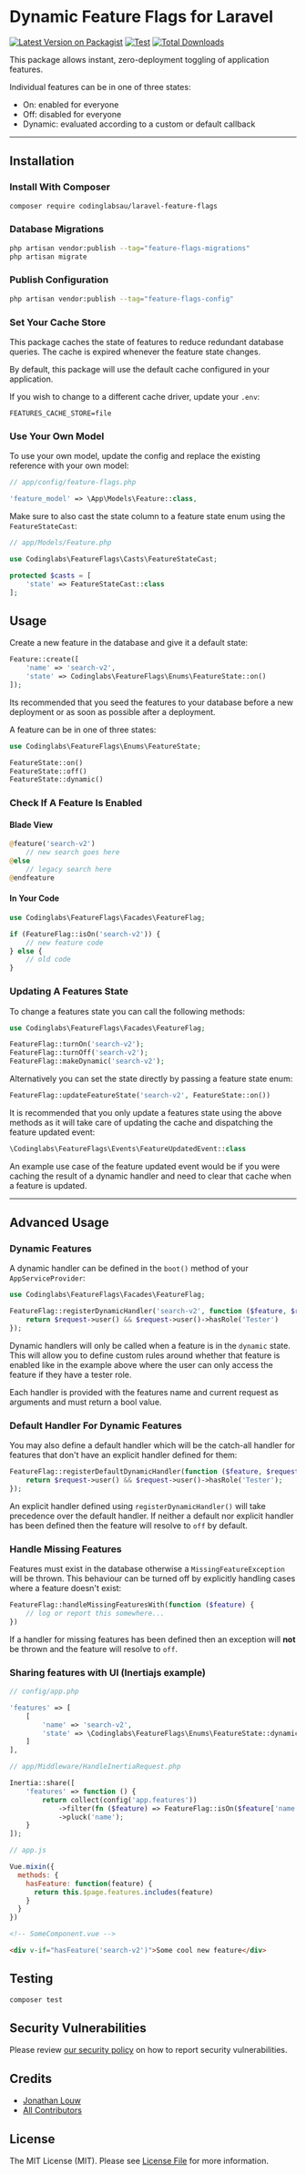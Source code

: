 # Dynamic Feature Flags for Laravel

[![Latest Version on Packagist](https://img.shields.io/packagist/v/codinglabsau/laravel-feature-flags.svg?style=flat-square)](https://packagist.org/packages/codinglabsau/laravel-feature-flags)
[![Test](https://github.com/codinglabsau/laravel-feature-flags/actions/workflows/run-tests.yml/badge.svg)](https://github.com/codinglabsau/laravel-feature-flags/actions/workflows/run-tests.yml)
[![Total Downloads](https://img.shields.io/packagist/dt/codinglabsau/laravel-feature-flags.svg?style=flat-square)](https://packagist.org/packages/codinglabsau/laravel-feature-flags)

This package allows instant, zero-deployment toggling of application features.

Individual features can be in one of three states:
- On: enabled for everyone
- Off: disabled for everyone
- Dynamic: evaluated according to a custom or default callback

___
## Installation

### Install With Composer
```bash
composer require codinglabsau/laravel-feature-flags
```

### Database Migrations
```bash
php artisan vendor:publish --tag="feature-flags-migrations"
php artisan migrate
```

### Publish Configuration
```bash
php artisan vendor:publish --tag="feature-flags-config"
```

### Set Your Cache Store
This package caches the state of features to reduce redundant database queries. The cache is expired whenever the feature state changes.

By default, this package will use the default cache configured in your application.

If you wish to change to a different cache driver, update your `.env`:
```
FEATURES_CACHE_STORE=file
```

### Use Your Own Model
To use your own model, update the config and replace the existing reference with your own model:

```php
// app/config/feature-flags.php

'feature_model' => \App\Models\Feature::class,
```

Make sure to also cast the state column to a feature state enum using the `FeatureStateCast`:

```php
// app/Models/Feature.php

use Codinglabs\FeatureFlags\Casts\FeatureStateCast;

protected $casts = [
    'state' => FeatureStateCast::class
];
```

## Usage
Create a new feature in the database and give it a default state:
```php
Feature::create([
    'name' => 'search-v2',
    'state' => Codinglabs\FeatureFlags\Enums\FeatureState::on()
]);
```

Its recommended that you seed the features to your database before a new deployment or as soon as possible after a deployment.

A feature can be in one of three states:
```php
use Codinglabs\FeatureFlags\Enums\FeatureState;

FeatureState::on()
FeatureState::off()
FeatureState::dynamic()
```
### Check If A Feature Is Enabled

#### Blade View
```php
@feature('search-v2')
    // new search goes here
@else
    // legacy search here
@endfeature
```

#### In Your Code
```php
use Codinglabs\FeatureFlags\Facades\FeatureFlag;

if (FeatureFlag::isOn('search-v2')) {
    // new feature code
} else {
    // old code
}
```

### Updating A Features State

To change a features state you can call the following methods:
```php
use Codinglabs\FeatureFlags\Facades\FeatureFlag;

FeatureFlag::turnOn('search-v2');
FeatureFlag::turnOff('search-v2');
FeatureFlag::makeDynamic('search-v2');
```
Alternatively you can set the state directly by passing a feature state enum:
```php
FeatureFlag::updateFeatureState('search-v2', FeatureState::on())
```
It is recommended that you only update a features state using the above methods as it will take care of updating the cache and dispatching the feature updated event:

```php
\Codinglabs\FeatureFlags\Events\FeatureUpdatedEvent::class
```
An example use case of the feature updated event would be if you were caching the result of a dynamic handler and need to clear that cache when a feature is updated.

___
## Advanced Usage
### Dynamic Features
A dynamic handler can be defined in the `boot()` method of your `AppServiceProvider`:
```php
use Codinglabs\FeatureFlags\Facades\FeatureFlag;

FeatureFlag::registerDynamicHandler('search-v2', function ($feature, $request) {
    return $request->user() && $request->user()->hasRole('Tester')
});
```
Dynamic handlers will only be called when a feature is in the `dynamic` state. This will allow you to define custom rules around whether that feature is enabled like in the example above where the user can only access the feature if they have a tester role. 

Each handler is provided with the features name and current request as arguments and must return a bool value.

### Default Handler For Dynamic Features
You may also define a default handler which will be the catch-all handler for features that don't have an explicit handler defined for them:

```php
FeatureFlag::registerDefaultDynamicHandler(function ($feature, $request) {
    return $request->user() && $request->user()->hasRole('Tester');
});
```

An explicit handler defined using `registerDynamicHandler()` will take precedence over the default handler. If neither a default nor explicit handler has been defined then the feature will resolve to `off` by default.

### Handle Missing Features
Features must exist in the database otherwise a `MissingFeatureException` will be thrown. This behaviour can be turned off by explicitly handling cases where a feature doesn't exist:

```php
FeatureFlag::handleMissingFeaturesWith(function ($feature) {
    // log or report this somewhere...
})
```

If a handler for missing features has been defined then an exception will **not** be thrown and the feature will resolve to `off`.

### Sharing features with UI (Inertiajs example)
```php
// config/app.php

'features' => [
    [
        'name' => 'search-v2',
        'state' => \Codinglabs\FeatureFlags\Enums\FeatureState::dynamic()
    ]
],
```

```php
// app/Middleware/HandleInertiaRequest.php

Inertia::share([
    'features' => function () {
        return collect(config('app.features'))
            ->filter(fn ($feature) => FeatureFlag::isOn($feature['name']))
            ->pluck('name');
    }
]);
```

```javascript
// app.js

Vue.mixin({
  methods: {
    hasFeature: function(feature) {
      return this.$page.features.includes(feature)
    }
  }
})
```
```html
<!-- SomeComponent.vue -->

<div v-if="hasFeature('search-v2')">Some cool new feature</div>
```

## Testing
```bash
composer test
```

## Security Vulnerabilities
Please review [our security policy](../../security/policy) on how to report security vulnerabilities.

## Credits
- [Jonathan Louw](https://github.com/JonathanLouw)
- [All Contributors](../../contributors)

## License
The MIT License (MIT). Please see [License File](LICENSE.md) for more information.
